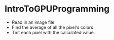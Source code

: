 # IntroToGPUProgramming
* Read in an image file
* Find the average of all the pixel's colors
* Tint each pixel with the calculated value.
